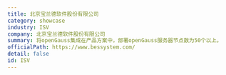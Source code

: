 ```yaml
---
title: 北京宝兰德软件股份有限公司
category: showcase
industry: ISV
company: 北京宝兰德软件股份有限公司
summary: 将openGauss集成在产品方案中，部署openGauss服务器节点数为50个以上。
officialPath: https://www.bessystem.com/
detail: false
id: ISV
---
```

